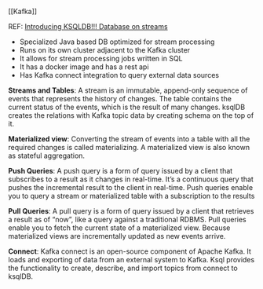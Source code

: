 [[Kafka]]

REF: [Introducing KSQLDB!!! Database on streams](https://medium.com/datapebbles/introducing-ksqldb-database-on-streams-1b6f28f2882c)
- Specialized Java based DB optimized for stream processing
- Runs on its own cluster adjacent to the Kafka cluster
- It allows for stream processing jobs written in SQL
- It has a docker image and has a rest api
- Has Kafka connect integration to query external data sources

**Streams and Tables**: A stream is an immutable, append-only sequence of events that represents the history of changes. The table contains the current status of the events, which is the result of many changes. ksqlDB creates the relations with Kafka topic data by creating schema on the top of it.

**Materialized view**: Converting the stream of events into a table with all the required changes is called materializing. A materialized view is also known as stateful aggregation.

**Push Queries**: A push query is a form of query issued by a client that subscribes to a result as it changes in real-time. It’s a continuous query that pushes the incremental result to the client in real-time. Push queries enable you to query a stream or materialized table with a subscription to the results

**Pull Queries**: A pull query is a form of query issued by a client that retrieves a result as of “now”, like a query against a traditional RDBMS. Pull queries enable you to fetch the current state of a materialized view. Because materialized views are incrementally updated as new events arrive.

**Connect**: Kafka connect is an open-source component of Apache Kafka. It loads and exporting of data from an external system to Kafka. Ksql provides the functionality to create, describe, and import topics from connect to ksqlDB.
